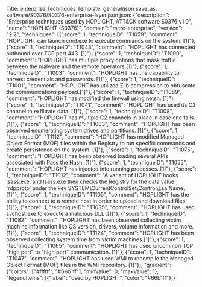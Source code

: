 Title: enterprise Techniques
Template: general/json
save_as: software/S0376/S0376-enterprise-layer.json
json: {"description": "Enterprise techniques used by HOPLIGHT, ATT&CK software S0376 v1.0", "name": "HOPLIGHT (S0376)", "domain": "mitre-enterprise", "version": "2.2", "techniques": [{"score": 1, "techniqueID": "T1059", "comment": "HOPLIGHT can launch cmd.exe to execute commands on the system.   [1]"}, {"score": 1, "techniqueID": "T1043", "comment": "HOPLIGHT has connected outbound over TCP port 443.   [1]"}, {"score": 1, "techniqueID": "T1090", "comment": "HOPLIGHT has multiple proxy options that mask traffic between the malware and the remote operators.[1]"}, {"score": 1, "techniqueID": "T1003", "comment": "HOPLIGHT has the capability to harvest credentials and passwords.    [1]"}, {"score": 1, "techniqueID": "T1001", "comment": "HOPLIGHT has utilized Zlib compression to obfuscate the communications payload.[1]"}, {"score": 1, "techniqueID": "T1089", "comment": "HOPLIGHT has modified the firewall using netsh.   [1]"}, {"score": 1, "techniqueID": "T1041", "comment": "HOPLIGHT has used its C2 channel to exfiltrate data. [1]"}, {"score": 1, "techniqueID": "T1008", "comment": "HOPLIGHT has multiple C2 channels in place in case one fails.    [1]"}, {"score": 1, "techniqueID": "T1083", "comment": "HOPLIGHT has been observed enumerating system drives and partitions. [1]"}, {"score": 1, "techniqueID": "T1112", "comment": "HOPLIGHT has modified Managed Object Format (MOF) files within the Registry to run specific commands and create persistence on the system.   [1]"}, {"score": 1, "techniqueID": "T1075", "comment": "HOPLIGHT has been observed loading several APIs associated with Pass the Hash.   [1]"}, {"score": 1, "techniqueID": "T1055", "comment": "HOPLIGHT has injected into running processes.    [1]"}, {"score": 1, "techniqueID": "T1012", "comment": "A variant of HOPLIGHT hooks lsass.exe, and lsass.exe then checks the Registry for the data value 'rdpproto' under the key SYSTEM\\CurrentControlSet\\Control\\Lsa Name.[1]"}, {"score": 1, "techniqueID": "T1105", "comment": "HOPLIGHT has the ability to connect to a remote host in order to upload and download files.  [1]"}, {"score": 1, "techniqueID": "T1035", "comment": "HOPLIGHT has used svchost.exe to execute a malicious DLL .[1]"}, {"score": 1, "techniqueID": "T1082", "comment": "HOPLIGHT has been observed collecting victim machine information like OS version, drivers, volume information and more.[1]"}, {"score": 1, "techniqueID": "T1124", "comment": "HOPLIGHT has been observed collecting system time from victim machines.[1]"}, {"score": 1, "techniqueID": "T1065", "comment": "HOPLIGHT has used uncommon TCP \"high port\" to \"high port\" communication. [1]"}, {"score": 1, "techniqueID": "T1047", "comment": "HOPLIGHT has used WMI to recompile the Managed Object Format (MOF) files in the WMI repository.  [1]"}], "gradient": {"colors": ["#ffffff", "#66b1ff"], "minValue": 0, "maxValue": 1}, "legendItems": [{"label": "used by HOPLIGHT", "color": "#66b1ff"}]}